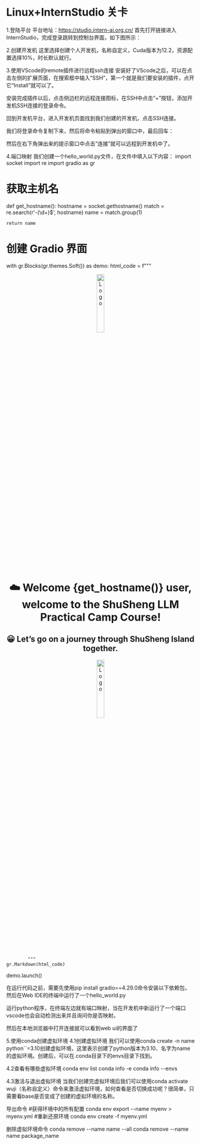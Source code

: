 # Linux+InternStudio 关卡

1.登陆平台
平台地址：https://studio.intern-ai.org.cn/
首先打开链接进入InternStudio，完成登录跳转到控制台界面，如下图所示：


2.创建开发机
这里选择创建个人开发机，名称自定义，Cuda版本为12.2，资源配置选择10%，时长默认就行。


3.使用VScode的remote插件进行远程ssh连接
安装好了VScode之后，可以在点击左侧的扩展页面，在搜索框中输入“SSH”，第一个就是我们要安装的插件，点开它“Install”就可以了。



安装完成插件以后，点击侧边栏的远程连接图标，在SSH中点击“+”按钮，添加开发机SSH连接的登录命令。


回到开发机平台，进入开发机页面找到我们创建的开发机，点击SSH连接。


我们将登录命令复制下来，然后将命令粘贴到弹出的窗口中，最后回车：


然后在右下角弹出来的提示窗口中点击“连接”就可以远程到开发机中了。


4.端口映射
我们创建一个hello_world.py文件，在文件中填入以下内容：
import socket
import re
import gradio as gr
 
# 获取主机名
def get_hostname():
    hostname = socket.gethostname()
    match = re.search(r'-(\d+)$', hostname)
    name = match.group(1)
    
    return name
 
# 创建 Gradio 界面
with gr.Blocks(gr.themes.Soft()) as demo:
    html_code = f"""
            <p align="center">
            <a href="https://intern-ai.org.cn/home">
                <img src="https://intern-ai.org.cn/assets/headerLogo-4ea34f23.svg" alt="Logo" width="20%" style="border-radius: 5px;">
            </a>
            </p>
            <h1 style="text-align: center;">☁️ Welcome {get_hostname()} user, welcome to the ShuSheng LLM Practical Camp Course!</h1>
            <h2 style="text-align: center;">😀 Let’s go on a journey through ShuSheng Island together.</h2>
            <p align="center">
                <a href="https://github.com/InternLM/Tutorial/blob/camp3">
                    <img src="https://oss.lingkongstudy.com.cn/blog/202406301604074.jpg" alt="Logo" width="20%" style="border-radius: 5px;">
                </a>
            </p>

            """
    gr.Markdown(html_code)

demo.launch()

在运行代码之前，需要先使用pip install gradio==4.29.0命令安装以下依赖包，然后在Web IDE的终端中运行了一个hello_world.py

运行python程序，在终端左边就有端口映射，当在开发机中新运行了一个端口vscode也会自动检测出来并且询问你是否映射。


然后在本地浏览器中打开连接就可以看到web ui的界面了


5.使用conda创建虚拟环境
4.1创建虚拟环境
我们可以使用conda create -n name python``=3.10创建虚拟环境，这里表示创建了python版本为3.10、名字为name的虚拟环境。创建后，可以在.conda目录下的envs目录下找到。


4.2查看有哪些虚拟环境
conda env list
conda info -e
conda info --envs


4.3激活与退出虚拟环境
当我们创建完虚拟环境后我们可以使用conda activate wuji（名称自定义）命令来激活虚拟环境，如何查看是否切换成功呢？很简单，只需要看base是否变成了创建的虚拟环境的名称。


导出命令
#获得环境中的所有配置
conda env export --name myenv > myenv.yml
#重新还原环境
conda env create -f  myenv.yml

删除虚拟环境命令
conda remove --name name --all
conda remove --name name package_name